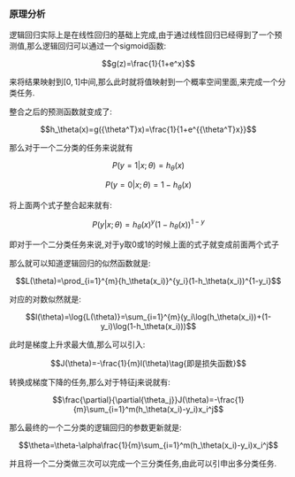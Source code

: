### 原理分析

逻辑回归实际上是在线性回归的基础上完成,由于通过线性回归已经得到了一个预测值,那么逻辑回归可以通过一个sigmoid函数:

$$g(z)=\frac{1}{1+e^x}$$

来将结果映射到$[0,1]$中间,那么此时就将值映射到一个概率空间里面,来完成一个分类任务.

整合之后的预测函数就变成了:

$$h_\theta(x)=g({\theta^T}x)=\frac{1}{1+e^{{\theta^T}x}}$$

那么对于一个二分类的任务来说就有

$$P(y=1|x;\theta)=h_\theta(x)$$

$$P(y=0|x;\theta)=1-h_\theta(x)$$

将上面两个式子整合起来就有:

$$P(y|x;\theta)={h_\theta(x)}^y(1-h_\theta(x))^{1-y}$$

即对于一个二分类任务来说,对于y取0或1的时候上面的式子就变成前面两个式子

那么就可以知道逻辑回归的似然函数就是:

$$L(\theta)=\prod_{i=1}^{m}{h_\theta(x_i)}^{y_i}(1-h_\theta(x_i))^{1-y_i}$$

对应的对数似然就是:

$$l(\theta)=\log{L(\theta)}=\sum_{i=1}^{m}(y_i\log(h_\theta(x_i))+(1-y_i)\log(1-h_\theta(x_i)))$$

此时是梯度上升求最大值,那么可以引入:

$$J(\theta)=-\frac{1}{m}l(\theta)\tag{即是损失函数}$$

转换成梯度下降的任务,那么对于特征j来说就有:

$$\frac{\partial}{\partial{\theta_j}}J(\theta)=-\frac{1}{m}\sum_{i=1}^m(h_\theta(x_i)-y_i)x_i^j$$

那么最终的一个二分类的逻辑回归的参数更新就是:

$$\theta=\theta-\alpha\frac{1}{m}\sum_{i=1}^m(h_\theta(x_i)-y_i)x_i^j$$

并且将一个二分类做三次可以完成一个三分类任务,由此可以引申出多分类任务.
